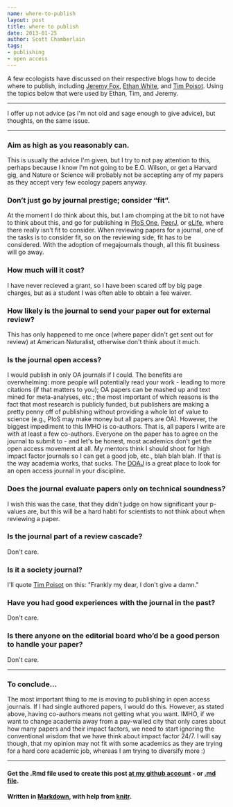 ```yaml
---
name: where-to-publish
layout: post
title: where to publish
date: 2013-01-25
author: Scott Chamberlain
tags: 
- publishing
- open access
---
```


A few ecologists have discussed on their respective blogs how to decide where to publish, including [Jeremy Fox](http://dynamicecology.wordpress.com/2013/01/24/advice-how-to-decide-where-to-submit-your-paper/), [Ethan White](http://jabberwocky.weecology.org/2013/01/24/some-alternative-advice-on-how-to-decide-where-to-submit-your-paper/), and [Tim Poisot](http://timotheepoisot.fr/2013/01/24/where-to-submit/). Using the topics below that were used by Ethan, Tim, and Jeremy. 

*****************

I offer up not advice (as I'm not old and sage enough to give advice), but thoughts, on the same issue.

*****************

### Aim as high as you reasonably can.  
This is usually the advice I'm given, but I try to not pay attention to this, perhaps because I know I'm not going to be E.O. Wilson, or get a Harvard gig, and Nature or Science will probably not be accepting any of my papers as they accept very few ecology papers anyway.

### Don’t just go by journal prestige; consider “fit”.  
At the moment I do think about this, but I am chomping at the bit to not have to think about this, and go for publishing in [PloS One](http://www.plosone.org/), [PeerJ](https://peerj.com/), or [eLife](http://elife.elifesciences.org/), where there really isn't fit to consider. When reviewing papers for a journal, one of the tasks is to consider fit, so on the reviewing side, fit has to be considered. With the adoption of megajournals though, all this fit business will go away. 

### How much will it cost?  
I have never recieved a grant, so I have been scared off by big page charges, but as a student I was often able to obtain a fee waiver.

### How likely is the journal to send your paper out for external review? 
This has only happened to me once (where paper didn't get sent out for review) at American Naturalist, otherwise don't think about it much.

### Is the journal open access?  
I would publish in only OA journals if I could. The benefits are overwhelming: more people will potentially read your work - leading to more citations (if that matters to you); OA papers can be mashed up and text mined for meta-analyses, etc.; the most important of which reasons is the fact that most research is publicly funded, but publishers are making a pretty penny off of publishing without providing a whole lot of value to science (e.g., PloS may make money but all papers are OA). However, the biggest impediment to this IMHO is co-authors. That is, all papers I write are with at least a few co-authors. Everyone on the paper has to agree on the journal to submit to - and let's be honest, most academics don't get the open access movement at all. My mentors think I should shoot for high impact factor journals so I can get a good job, etc., blah blah blah.  If that is the way academia works, that sucks. The [DOAJ](http://www.doaj.org/) is a great place to look for an open access journal in your discipline. 

### Does the journal evaluate papers only on technical soundness? 
I wish this was the case, that they didn't judge on how significant your p-values are, but this will be a hard habti for scientists to not think about when reviewing a paper.

### Is the journal part of a review cascade? 
Don't care.

### Is it a society journal? 
I'll quote [Tim Poisot](http://timotheepoisot.fr/2013/01/24/where-to-submit/) on this: "Frankly my dear, I don't give a damn."

### Have you had good experiences with the journal in the past?  
Don't care.

### Is there anyone on the editorial board who’d be a good person to handle your paper? 
Don't care.

*****************

### To conclude...
The most important thing to me is moving to publishing in open access journals. If I had single authored papers, I would do this. However, as stated above, having co-authors means not getting what you want.  IMHO, if we want to change academia away from a pay-walled city that only cares about how many papers and their impact factors, we need to start ignoring the conventional wisdom that we have think about impact factor 24/7.  I will say though, that my opinion may not fit with some academics as they are trying for a hard core academic job, whereas I am trying to diversify more :)


*********
#### Get the .Rmd file used to create this post [at my github account](https://github.com/SChamberlain/scott/blob/gh-pages/_drafts/2013-01-25-where-to-publish.Rmd) - or [.md file](https://github.com/SChamberlain/scott/blob/gh-pages/_posts/2013-01-25-where-to-publish.md).

#### Written in [Markdown](http://daringfireball.net/projects/markdown/), with help from [knitr](http://yihui.name/knitr/).
